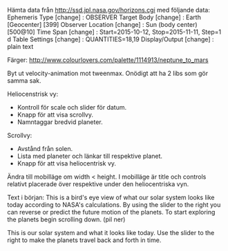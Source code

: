 Hämta data från http://ssd.jpl.nasa.gov/horizons.cgi med följande data:
    Ephemeris Type [change] : 	OBSERVER
    Target Body [change]    : 	Earth [Geocenter] [399]
    Observer Location [change] : 	Sun (body center) [500@10]
    Time Span [change]      : 	Start=2015-10-12, Stop=2015-11-11, Step=1 d
    Table Settings [change] : 	QUANTITIES=18,19
    Display/Output [change] : 	plain text

Färger: http://www.colourlovers.com/palette/1114913/neptune_to_mars

Byt ut velocity-animation mot tweenmax. Onödigt att ha 2 libs som gör samma sak.

Heliocenstrisk vy:
- Kontroll för scale och slider för datum.
- Knapp för att visa scrollvy.
- Namntaggar bredvid planeter.

Scrollvy:
- Avstånd från solen.
- Lista med planeter och länkar till respektive planet.
- Knapp för att visa heliocentrisk vy.

Ändra till mobilläge om width < height. I mobilläge är title och controls relativt
placerade över respektive under den heliocentriska vyn.

Text i början:
This is a bird's eye view of what our solar system looks like today according to
NASA's calculations. By using the slider to the right you can reverse or predict
the future motion of the planets.
To start exploring the planets begin scrolling down. (pil ner)

This is our solar system and what it looks like today.
Use the slider to the right to make the planets travel back and forth in time.

